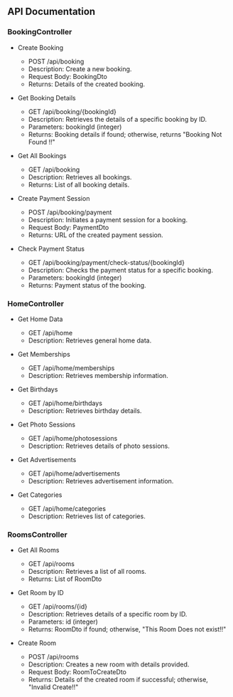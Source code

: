 ## API Documentation

### BookingController
- Create Booking
  - POST /api/booking
  - Description: Create a new booking.
  - Request Body: BookingDto
  - Returns: Details of the created booking.

- Get Booking Details
  - GET /api/booking/{bookingId}
  - Description: Retrieves the details of a specific booking by ID.
  - Parameters: bookingId (integer)
  - Returns: Booking details if found; otherwise, returns "Booking Not Found !!"

- Get All Bookings
  - GET /api/booking
  - Description: Retrieves all bookings.
  - Returns: List of all booking details.

- Create Payment Session
  - POST /api/booking/payment
  - Description: Initiates a payment session for a booking.
  - Request Body: PaymentDto
  - Returns: URL of the created payment session.

- Check Payment Status
  - GET /api/booking/payment/check-status/{bookingId}
  - Description: Checks the payment status for a specific booking.
  - Parameters: bookingId (integer)
  - Returns: Payment status of the booking.

### HomeController
- Get Home Data
  - GET /api/home
  - Description: Retrieves general home data.

- Get Memberships
  - GET /api/home/memberships
  - Description: Retrieves membership information.

- Get Birthdays
  - GET /api/home/birthdays
  - Description: Retrieves birthday details.

- Get Photo Sessions
  - GET /api/home/photosessions
  - Description: Retrieves details of photo sessions.

- Get Advertisements
  - GET /api/home/advertisements
  - Description: Retrieves advertisement information.

- Get Categories
  - GET /api/home/categories
  - Description: Retrieves list of categories.

### RoomsController
- Get All Rooms
  - GET /api/rooms
  - Description: Retrieves a list of all rooms.
  - Returns: List of RoomDto

- Get Room by ID
  - GET /api/rooms/{id}
  - Description: Retrieves details of a specific room by ID.
  - Parameters: id (integer)
  - Returns: RoomDto if found; otherwise, "This Room Does not exist!!"

- Create Room
  - POST /api/rooms
  - Description: Creates a new room with details provided.
  - Request Body: RoomToCreateDto
  - Returns: Details of the created room if successful; otherwise, "Invalid Create!!"
